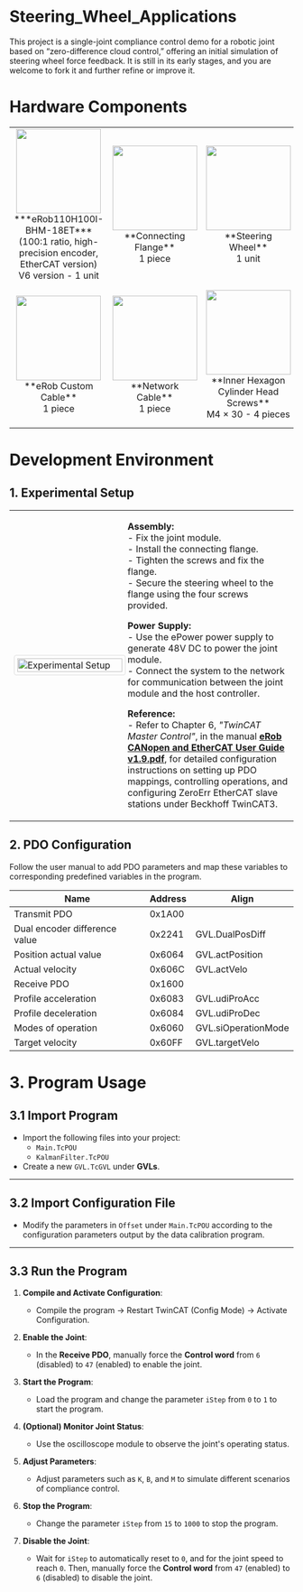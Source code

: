# Steering_Wheel_Applications
This project is a single-joint compliance control demo for a robotic joint based on “zero-difference cloud control,” offering an initial simulation of steering wheel force feedback. It is still in its early stages, and you are welcome to fork it and further refine or improve it.


# Hardware Components

<table>
  <tr>
    <td align="center">
      <img src="https://cdn-fusion.imgcdn.store/i/2025/23509ce5bc056e5d.png" width="150"><br>
      ***eRob110H100I-BHM-18ET***<br>
      (100:1 ratio, high-precision encoder, EtherCAT version)<br>
      V6 version - 1 unit
    </td>
    <td align="center">
      <img src="https://cdn-fusion.imgcdn.store/i/2025/79058aa55b24f3f5.png" width="150"/><br>
      **Connecting Flange**<br>
      1 piece
    </td>
    <td align="center">
      <img src="https://cdn-fusion.imgcdn.store/i/2025/75da95701bb55b7f.png" width="150"/><br>
      **Steering Wheel**<br>
      1 unit
    </td>
    <td align="center">
      <img src="https://cdn-fusion.imgcdn.store/i/2025/351a309457a541c5.png" width="150"><br>
      **ePower Power Supply**<br>
      1 unit
    </td>
  </tr>
  <tr>
    <td align="center">
      <img src="https://cdn-fusion.imgcdn.store/i/2025/0afd86a3dc2ecafd.png"  width="150"><br>
      **eRob Custom Cable**<br>
      1 piece
    </td>
    <td align="center">
      <img src="https://cdn-fusion.imgcdn.store/i/2025/75ccbb54d55243be.png"  width="150"><br>
      **Network Cable**<br>
      1 piece
    </td>
    <td align="center">
      <img src="https://cdn-fusion.imgcdn.store/i/2025/90970a17c3a9423a.png" width="150"><br>
      **Inner Hexagon Cylinder Head Screws**<br>
      M4 × 30 - 4 pieces
    </td>
    <td align="center">
      <img src="https://cdn-fusion.imgcdn.store/i/2025/54f3a5929d34a501.png" width="150"><br>
      **Inner Hexagon Countersunk Head Screws**<br>
      M5 × 20 - 10 pieces
    </td>
  </tr>
</table>

# Development Environment

## 1. Experimental Setup

<table>
  <tr>
    <td width="40%">
      <img src="https://cdn-fusion.imgcdn.store/i/2025/686c26176d922d50.png" alt="Experimental Setup" style="width:100%; border:1px solid #ddd; border-radius:4px; padding:5px;">
    </td>
    <td>
      <p>
        <b>Assembly:</b><br>
        - Fix the joint module.<br>
        - Install the connecting flange.<br>
        - Tighten the screws and fix the flange.<br>
        - Secure the steering wheel to the flange using the four screws provided.<br>
      </p>
      <p>
        <b>Power Supply:</b><br>
        - Use the ePower power supply to generate 48V DC to power the joint module.<br>
        - Connect the system to the network for communication between the joint module and the host controller.<br>
      </p>
      <p>
        <b>Reference:</b><br>
        - Refer to Chapter 6, <i>"TwinCAT Master Control"</i>, in the manual 
        <b><a href="https://www.zeroerr.com/support/download">eRob CANopen and EtherCAT User Guide v1.9.pdf</a></b>,
        for detailed configuration instructions on setting up PDO mappings, controlling operations, and configuring ZeroErr EtherCAT slave stations under Beckhoff TwinCAT3.<br>
      </p>
    </td>
  </tr>
</table>


## 2. PDO Configuration

Follow the user manual to add PDO parameters and map these variables to corresponding predefined variables in the program.

| **Name**                        | **Address** | **Align**                |
|---------------------------------|-------------|--------------------------|
| Transmit PDO                    | 0x1A00      |                          |
| Dual encoder difference value   | 0x2241      | GVL.DualPosDiff          |
| Position actual value           | 0x6064      | GVL.actPosition          |
| Actual velocity                 | 0x606C      | GVL.actVelo              |
| Receive PDO                     | 0x1600      |                          |
| Profile acceleration            | 0x6083      | GVL.udiProAcc            |
| Profile deceleration            | 0x6084      | GVL.udiProDec            |
| Modes of operation              | 0x6060      | GVL.siOperationMode      |
| Target velocity                 | 0x60FF      | GVL.targetVelo           |


# 3. Program Usage

## 3.1 Import Program
- Import the following files into your project:
  - `Main.TcPOU`
  - `KalmanFilter.TcPOU`
- Create a new `GVL.TcGVL` under **GVLs**.

---

## 3.2 Import Configuration File
- Modify the parameters in `Offset` under `Main.TcPOU` according to the configuration parameters output by the data calibration program.

---

## 3.3 Run the Program
1. **Compile and Activate Configuration**:
   - Compile the program → Restart TwinCAT (Config Mode) → Activate Configuration.

2. **Enable the Joint**:
   - In the **Receive PDO**, manually force the **Control word** from `6` (disabled) to `47` (enabled) to enable the joint.

3. **Start the Program**:
   - Load the program and change the parameter `iStep` from `0` to `1` to start the program.

4. **(Optional) Monitor Joint Status**:
   - Use the oscilloscope module to observe the joint's operating status.

5. **Adjust Parameters**:
   - Adjust parameters such as `K`, `B`, and `M` to simulate different scenarios of compliance control.

6. **Stop the Program**:
   - Change the parameter `iStep` from `15` to `1000` to stop the program.

7. **Disable the Joint**:
   - Wait for `iStep` to automatically reset to `0`, and for the joint speed to reach `0`. Then, manually force the **Control word** from `47` (enabled) to `6` (disabled) to disable the joint.
